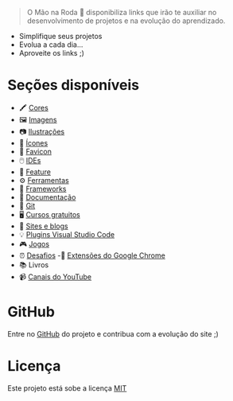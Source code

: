 

> O Mão na Roda 👋 disponibiliza  links que irão te auxiliar no desenvolvimento
de projetos e na evolução do aprendizado.

- Simplifique seus projetos
- Evolua a cada dia...
- Aproveite os links ;)


#  Seções disponíveis

- 🖍️ [Cores](_cores.md)
- 🖼️ [Imagens](_imagens.md)
- 📷 [Ilustrações](_ilustracoes.md)
- 🔗 [Ícones](_icones.md)
- 🧩 [Favicon](_favicon.md)
- 🖱️ [IDEs](_ide.md)
- 🔌 [Feature](_feature.md)
- ⚙️ [Ferramentas](_ferramentas.md)
- 📁 [Frameworks](_framework.md)
- 📘 [Documentação](_documentacao.md)
- 📎 [Git](_git.md)
- 🖥️ [Cursos gratuitos](_cursos.md)
- 📝 [Sites e blogs](_sites.md)
- 💡 [Plugins Visual Studio Code](_plugins.md)
- 🎮 [Jogos](_jogos.md)
- ⏰ [Desafios](_desafios.md)
-📌 [Extensões do Google Chrome](_extensoes.md)
- 📚 Livros
- 📹 [Canais do YouTube](_canais.md)


# GitHub

 Entre no [GitHub](https://github.com/IzabellaLoyse/mao-na-roda/tree/main)
 do projeto e contribua com a evolução do site ;)

# Licença

Este projeto está sobe a licença [MIT](https://github.com/IzabellaLoyse/mao-na-roda/blob/main/LICENSE.md)
